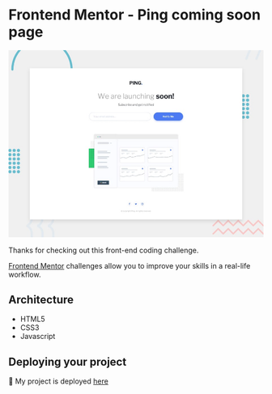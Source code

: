 # Frontend Mentor - Ping coming soon page

![Design preview for the Ping coming soon page coding challenge](./design/desktop-preview.jpg)

Thanks for checking out this front-end coding challenge.

[Frontend Mentor](https://www.frontendmentor.io) challenges allow you to improve your skills in a real-life workflow.

## Architecture

- HTML5
- CSS3
- Javascript

## Deploying your project

🚀 My project is deployed [here](https://ping-coming-soon-omega.now.sh/)